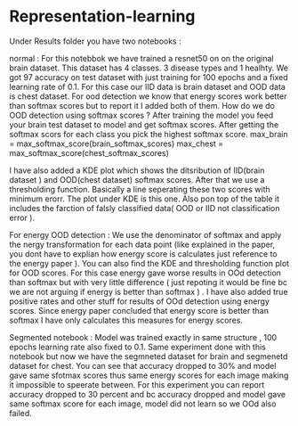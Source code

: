 # Representation-learning

Under Results folder you have two notebooks :

normal :
For this notebbok we have trained a resnet50 on on the original brain dataset. This dataset has 4 classes. 3 disease types and 1 healhty. We got 97 accuracy on test dataset with just training for 100 epochs and a fixed learning rate of 0.1. For this case our IID data is brain dataset and OOD data is chest dataset. For ood detection we know that energy scores work better than softmax scores but to report it I added both of them. 
How do we do OOD detection using softmax scores  ? 
After training the model you feed your brain test dataset to model and get softmax scores. After getting the softmax scors for each class you pick the highest softmax score. 
max_brain = max_softmax_score(brain_softmax_scores)
max_chest = max_softmax_score(chest_softmax_scores)

I have also added a KDE plot which shows the ditsribution of IID(brain dataset )   and OOD(chest dataset) softmax  scores. After that we use a thresholding function. Basically a line seperating these two scores with minimum erorr. The plot under KDE is this one. Also pon top of the table it includes the farction of falsly classified data( OOD or IID not classification error ). 

For energy OOD detection :
We use the denominator of softmax and apply the nergy transformation for each data point (like explained in the paper, you dont have to explian how energy score is calculates just reference to the energy paper ). You can also find the KDE and thresholding function plot for OOD scores. For this case energy gave worse results in OOd detection than softmax but with very little difference ( just repoting it would be fine bc we are not arguing if energy is better than softmax ) . I have also added true positive rates and other stuff for results of OOd detection using energy scores. Since energy paper concluded that energy score is better than softmax I have only calculates this measures for energy scores.

Segmented notebook :
Model was trained exactly in same structure , 100 epochs learning rate also fixed to 0.1. 
Same experiment done with this notebook but now we have the segmneted dataset for brain and segmenetd dataset for chest. You can see that accuracy dropped to 30% and model gave same sfotmax scores thus same energy scores for each image making it impossible to speerate between. For this experiment you can report accuracy dropped to 30 percent and bc accuracy dropped and model gave same softmax score for each image, model did not learn so we OOd also failed.

